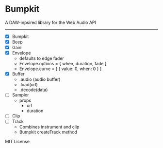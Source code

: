 
# Bumpkit

A DAW-inpsired library for the Web Audio API

---

- [x] Bumpkit
- [x] Beep
- [x] Gain
- [x] Envelope
  - defaults to edge fader
  - Envelope.options = { when, duration, fade }
  - Envelope.curve = [ { value: 0, when: 0 } ]
- [x] Buffer
  - .audio (audio buffer)
  - .load(url)
  - .decode(data)
- [ ] Sampler
  - props
    - url
    - duration
- [ ] Clip
- [ ] Track
  - Combines instrument and clip
  - Bumpkit createTrack method

MIT License
